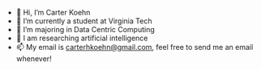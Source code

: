 - 👋 Hi, I’m Carter Koehn
- 👀 I’m currently a student at Virginia Tech
- 🌱 I’m majoring in Data Centric Computing
- 💞️ I am researching artificial intelligence
- 📫 My email is carterhkoehn@gmail.com, feel free to send me an email whenever!

<!---
Koehnc/Koehnc is a ✨ special ✨ repository because its `README.md` (this file) appears on your GitHub profile.
You can click the Preview link to take a look at your changes.
--->
